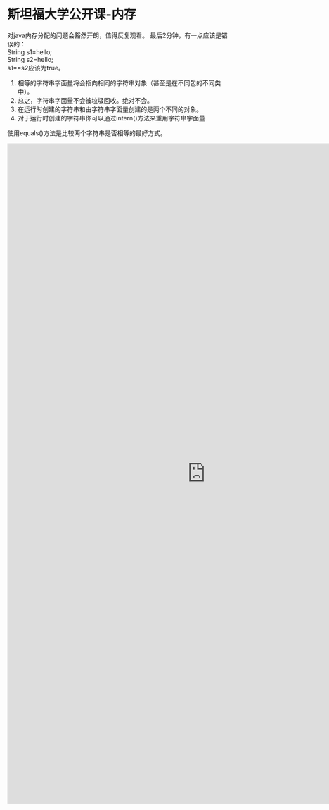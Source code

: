 # 斯坦福大学公开课-内存
<authorAndTime dateTime='2018-04-30 12:19:46'/>

对java内存分配的问题会豁然开朗，值得反复观看。
最后2分钟，有一点应该是错误的：<br/>
String s1=hello;<br/>
String s2=hello;<br/>
s1==s2应该为true。<br/>
1. 相等的字符串字面量将会指向相同的字符串对象（甚至是在不同包的不同类中）。<br/>
2. 总之，字符串字面量不会被垃圾回收。绝对不会。<br/>
3. 在运行时创建的字符串和由字符串字面量创建的是两个不同的对象。<br/>
4. 对于运行时创建的字符串你可以通过intern()方法来重用字符串字面量<br/>

使用equals()方法是比较两个字符串是否相等的最好方式。<br/>

<iframe width="900" height="1500" src="https://open.163.com/movie/2010/1/I/3/M6LDTAPTU_M6LFSFRI3.html" frameborder="0" allowfullscreen></iframe>


